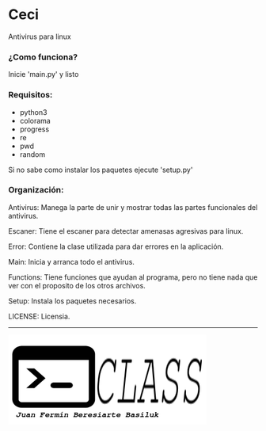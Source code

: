 # Ceci
Antivirus para linux

### ¿Como funciona?
Inicie 'main.py' y listo

### Requisitos:
- python3
- colorama
- progress
- re
- pwd
- random


Si no sabe como instalar los paquetes ejecute 'setup.py'

### Organización:
Antivirus: Manega la parte de unir y mostrar todas las partes funcionales del antivirus.

Escaner: Tiene el escaner para detectar amenasas agresivas para linux.

Error: Contiene la clase utilizada para dar errores en la aplicación.

Main: Inicia y arranca todo el antivirus.

Functions: Tiene funciones que ayudan al programa, pero no tiene nada que ver con el proposito de los otros archivos.

Setup: Instala los paquetes necesarios.

LICENSE: Licensia.
___
<img src="logo.png"></img>
